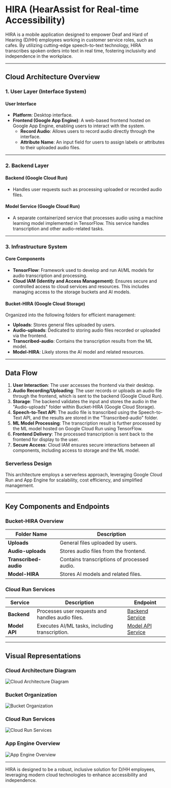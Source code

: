 # HIRA (HearAssist for Real-time Accessibility)

HIRA is a mobile application designed to empower Deaf and Hard of Hearing (D/HH) employees working in customer service roles, such as cafes. By utilizing cutting-edge speech-to-text technology, HIRA transcribes spoken orders into text in real time, fostering inclusivity and independence in the workplace.

---

## Cloud Architecture Overview

### 1. **User Layer (Interface System)**

#### **User Interface**
- **Platform**: Desktop interface.
- **Frontend (Google App Engine)**: A web-based frontend hosted on Google App Engine, enabling users to interact with the system.
  - **Record Audio**: Allows users to record audio directly through the interface.
  - **Attribute Name**: An input field for users to assign labels or attributes to their uploaded audio files.

---

### 2. **Backend Layer**

#### **Backend (Google Cloud Run)**
- Handles user requests such as processing uploaded or recorded audio files.

#### **Model Service (Google Cloud Run)**
- A separate containerized service that processes audio using a machine learning model implemented in TensorFlow. This service handles transcription and other audio-related tasks.

---

### 3. **Infrastructure System**

#### **Core Components**
- **TensorFlow**: Framework used to develop and run AI/ML models for audio transcription and processing.
- **Cloud IAM (Identity and Access Management)**: Ensures secure and controlled access to cloud services and resources. This includes managing access to the storage buckets and AI models.

#### **Bucket-HIRA (Google Cloud Storage)**
Organized into the following folders for efficient management:
- **Uploads**: Stores general files uploaded by users.
- **Audio-uploads**: Dedicated to storing audio files recorded or uploaded via the frontend.
- **Transcribed-audio**: Contains the transcription results from the ML model.
- **Model-HIRA**: Likely stores the AI model and related resources.

---

## Data Flow

1. **User Interaction**: The user accesses the frontend via their desktop.
2. **Audio Recording/Uploading**: The user records or uploads an audio file through the frontend, which is sent to the backend (Google Cloud Run).
3. **Storage**: The backend validates the input and stores the audio in the "Audio-uploads" folder within Bucket-HIRA (Google Cloud Storage).
4. **Speech-to-Text API**: The audio file is transcribed using the Speech-to-Text API, and the results are stored in the "Transcribed-audio" folder.
5. **ML Model Processing**: The transcription result is further processed by the ML model hosted on Google Cloud Run using TensorFlow.
6. **Frontend Delivery**: The processed transcription is sent back to the frontend for display to the user.
7. **Secure Access**: Cloud IAM ensures secure interactions between all components, including access to storage and the ML model.

### Serverless Design
This architecture employs a serverless approach, leveraging Google Cloud Run and App Engine for scalability, cost efficiency, and simplified management.

---

## Key Components and Endpoints

### **Bucket-HIRA Overview**
| Folder Name        | Description                                      |
|--------------------|--------------------------------------------------|
| **Uploads**        | General files uploaded by users.                |
| **Audio-uploads**  | Stores audio files from the frontend.           |
| **Transcribed-audio** | Contains transcriptions of processed audio. |
| **Model-HIRA**     | Stores AI models and related files.             |

### **Cloud Run Services**
| Service            | Description                                      | Endpoint                                               |
|--------------------|--------------------------------------------------|-------------------------------------------------------|
| **Backend**        | Processes user requests and handles audio files. | [Backend Service](https://backend-877036409345.asia-southeast2.run.app) |
| **Model API**      | Executes AI/ML tasks, including transcription.   | [Model API Service](https://model-api-877036409345.asia-southeast2.run.app) |

---

## Visual Representations

### **Cloud Architecture Diagram**
![Cloud Architecture Diagram](https://github.com/user-attachments/assets/f8108738-99d0-45cb-81e0-ad9fffbac271)

### **Bucket Organization**
![Bucket Organization](https://github.com/user-attachments/assets/7743780d-0129-49c2-acf4-7c264ff6312b)

### **Cloud Run Services**
![Cloud Run Services](https://github.com/user-attachments/assets/a035011a-007a-4a4f-9d1e-8bb54029b4e6)

### **App Engine Overview**
![App Engine Overview](https://github.com/user-attachments/assets/b58be78c-96a4-411f-8dbf-37eb703b701f)

---

HIRA is designed to be a robust, inclusive solution for D/HH employees, leveraging modern cloud technologies to enhance accessibility and independence.

